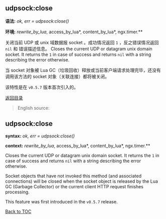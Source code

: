 
udpsock:close
-------------
**语法:** *ok, err = udpsock:close()*

**环境:** *rewrite_by_lua*, access_by_lua*, content_by_lua*, ngx.timer.**

关闭当前 UDP 或 unix 域数据报 socket 。成功情况返回 `1` ，反之错误情况返回 `nil` 和 错误描述信息。
Closes the current UDP or datagram unix domain socket. It returns the `1` in case of success and returns `nil` with a string describing the error otherwise.

当 socket 对象被 Lua GC（垃圾回收）释放或当前客户端请求处理完毕，还没有调用该方法的 socket 对象（关联连接）都将被关闭。

该特性是在 `v0.5.7` 版本首次引入的。

[返回目录](#nginx-api-for-lua)

> English source:

udpsock:close
-------------
**syntax:** *ok, err = udpsock:close()*

**context:** *rewrite_by_lua*, access_by_lua*, content_by_lua*, ngx.timer.**

Closes the current UDP or datagram unix domain socket. It returns the `1` in case of success and returns `nil` with a string describing the error otherwise.

Socket objects that have not invoked this method (and associated connections) will be closed when the socket object is released by the Lua GC (Garbage Collector) or the current client HTTP request finishes processing.

This feature was first introduced in the `v0.5.7` release.

[Back to TOC](#nginx-api-for-lua)

